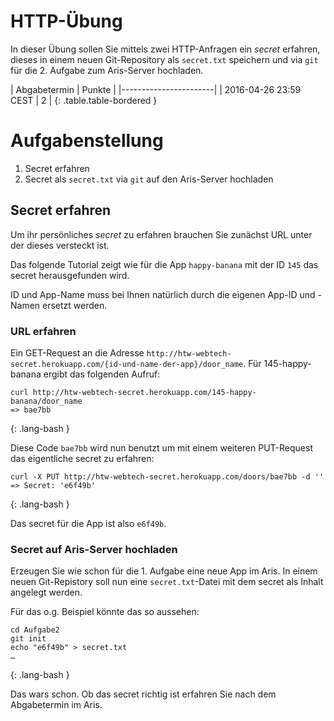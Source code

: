 # HTTP-Übung

In dieser Übung sollen Sie mittels zwei HTTP-Anfragen ein *secret* erfahren,
dieses in einem neuen Git-Repository als `secret.txt` speichern und via `git`
für die 2. Aufgabe zum Aris-Server hochladen.

| Abgabetermin | Punkte |
|-----------------------|
| 2016-04-26 23:59 CEST | 2 |
{: .table.table-bordered }


# Aufgabenstellung

1. Secret erfahren
1. Secret als `secret.txt` via `git` auf den Aris-Server hochladen


## Secret erfahren

Um ihr persönliches *secret* zu erfahren brauchen Sie zunächst URL unter der dieses versteckt ist.

Das folgende Tutorial zeigt wie für die App `happy-banana` mit der ID `145` das secret herausgefunden wird.

ID und App-Name muss bei Ihnen natürlich durch die eigenen App-ID und -Namen ersetzt werden.


### URL erfahren

Ein GET-Request an die Adresse `http://htw-webtech-secret.herokuapp.com/{id-und-name-der-app}/door_name`. Für 145-happy-banana ergibt das folgenden Aufruf:

~~~
curl http://htw-webtech-secret.herokuapp.com/145-happy-banana/door_name
=> bae7bb
~~~
{: .lang-bash }

Diese Code `bae7bb` wird nun benutzt um mit einem weiteren PUT-Request das eigentliche secret zu erfahren:

~~~
curl -X PUT http://htw-webtech-secret.herokuapp.com/doors/bae7bb -d ''
=> Secret: 'e6f49b'
~~~
{: .lang-bash }


Das secret für die App ist also `e6f49b`.


### Secret auf Aris-Server hochladen

Erzeugen Sie wie schon für die 1. Aufgabe eine neue App im Aris. In einem neuen
Git-Repistory soll nun eine `secret.txt`-Datei mit dem secret als Inhalt angelegt werden.

Für das o.g. Beispiel könnte das so aussehen:

~~~
cd Aufgabe2
git init
echo "e6f49b" > secret.txt
…
~~~
{: .lang-bash }

Das wars schon. Ob das secret richtig ist erfahren Sie nach dem Abgabetermin im Aris.
